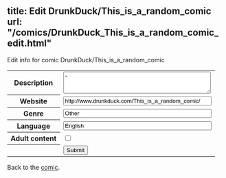 title: Edit DrunkDuck/This_is_a_random_comic
url: "/comics/DrunkDuck_This_is_a_random_comic_edit.html"
---
Edit info for comic DrunkDuck/This_is_a_random_comic

<form name="comic" action="http://gaepostmail.appspot.com/comic/" method="post">
<table class="comicinfo">
<tr>
<th>Description</th><td><textarea name="description" cols="40" rows="3">-</textarea></td>
</tr>
<tr>
<th>Website</th><td><input type="text" name="url" value="http://www.drunkduck.com/This_is_a_random_comic/" size="40"/></td>
</tr>
<tr>
<th>Genre</th><td><input type="text" name="genre" value="Other" size="40"/></td>
</tr>
<tr>
<th>Language</th><td><input type="text" name="language" value="English" size="40"/></td>
</tr>
<tr>
<th>Adult content</th><td><input type="checkbox" name="adult" value="adult" /></td>
</tr>
<tr>
<th></th><td>
<input type="hidden" name="comic" value="DrunkDuck_This_is_a_random_comic" />
<input type="submit" name="submit" value="Submit" />
</td>
</tr>
</table>
</form>

Back to the [comic](DrunkDuck_This_is_a_random_comic.html).
